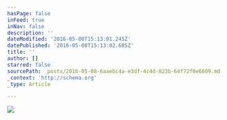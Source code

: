 ```yaml
---
hasPage: false
inFeed: true
inNav: false
description: ''
dateModified: '2016-05-08T15:13:01.245Z'
datePublished: '2016-05-08T15:13:02.685Z'
title: ''
author: []
starred: false
sourcePath: _posts/2016-05-08-6aaebc4a-e3df-4c4d-823b-64f72f0e6609.md
_context: 'http://schema.org'
_type: Article

---
```

![](https://the-grid-user-content.s3-us-west-2.amazonaws.com/88f6bea8-57cc-42ad-afaa-8ed391c8e276.jpg)